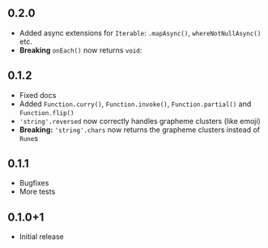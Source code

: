 ## 0.2.0
- Added async extensions for `Iterable`: `.mapAsync()`, `whereNotNullAsync()` etc.
- **Breaking** `onEach()` now returns `void`:

## 0.1.2
- Fixed docs
- Added `Function.curry()`, `Function.invoke()`, `Function.partial()` and `Function.flip()`
- `'string'.reversed` now correctly handles grapheme clusters (like emoji)
- **Breaking:** `'string'.chars` now returns the grapheme clusters instead of `Rune`s

## 0.1.1
- Bugfixes
- More tests

## 0.1.0+1
- Initial release
